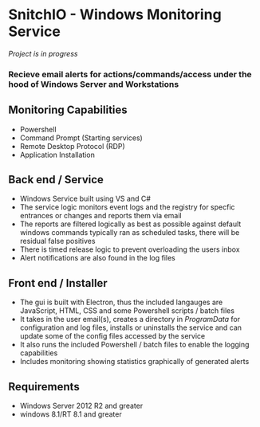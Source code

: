 # SnitchIO - Windows Monitoring Service
*Project is in progress*

### Recieve email alerts for actions/commands/access under the hood of Windows Server and Workstations 

## Monitoring Capabilities
- Powershell
- Command Prompt (Starting services)
- Remote Desktop Protocol (RDP)
- Application Installation

##  Back end / Service
- Windows Service built using VS and C#
- The service logic monitors event logs and the registry for specfic entrances or changes and reports them via email
- The reports are filtered logically as best as possible against default windows commands typically ran as scheduled tasks, there will be residual false positives
- There is timed release logic to prevent overloading the users inbox
- Alert notifications are also found in the log files

## Front end / Installer
- The gui is built with Electron, thus the included langauges are JavaScript, HTML, CSS and some Powershell scripts / batch files
- It takes in the user email(s), creates a directory in *ProgramData* for configuration and log files, installs or uninstalls the service and can update some of the config files accessed by the service 
- It also runs the included Powershell / batch files to enable the logging capabilities
- Includes monitoring showing statistics graphically of generated alerts

## Requirements 
- Windows Server 2012 R2 and greater
- windows 8.1/RT 8.1 and greater
